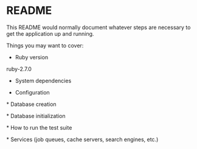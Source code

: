 # README

This README would normally document whatever steps are necessary to get the
application up and running.

Things you may want to cover:

* Ruby version
<p> ruby-2.7.0</p>

* System dependencies
<p> </p>

* Configuration
<p> </p>
* Database creation
<p> </p>
* Database initialization
<p> </p>
* How to run the test suite
<p> </p>
* Services (job queues, cache servers, search engines, etc.)
<p> </p>
<p> </p>